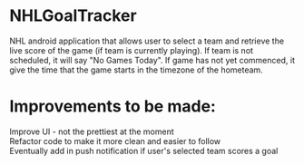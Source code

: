 # NHLGoalTracker

NHL android application that allows user to select a team and retrieve the live score of the game (if team is currently playing). If team is not scheduled, it will say "No Games Today". If game has not yet commenced, it give the time that the game starts in the timezone of the hometeam. 

# Improvements to be made:
Improve UI - not the prettiest at the moment <br />
Refactor code to make it more clean and easier to follow <br />
Eventually add in push notification if user's selected team scores a goal <br />
